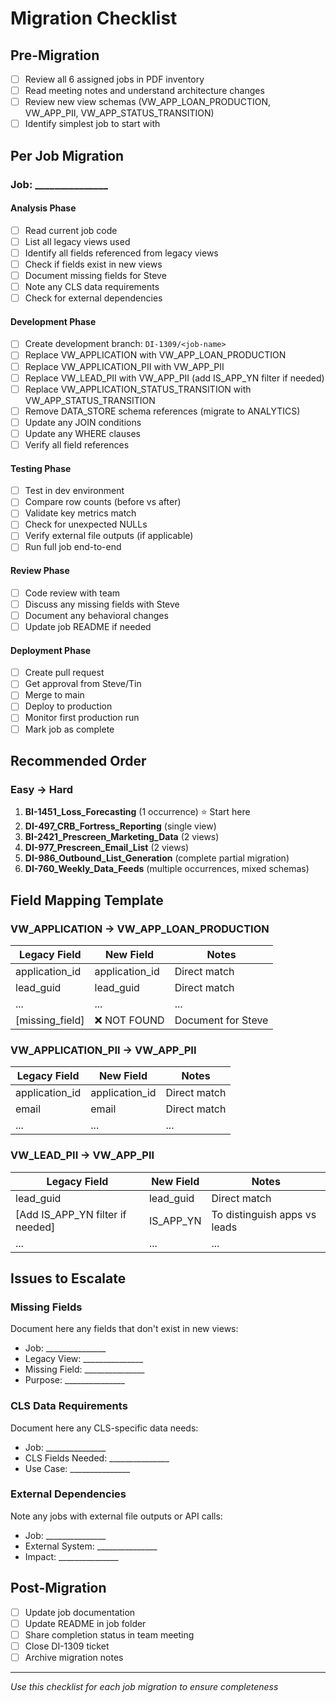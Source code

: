 # Migration Checklist

## Pre-Migration

- [ ] Review all 6 assigned jobs in PDF inventory
- [ ] Read meeting notes and understand architecture changes
- [ ] Review new view schemas (VW_APP_LOAN_PRODUCTION, VW_APP_PII, VW_APP_STATUS_TRANSITION)
- [ ] Identify simplest job to start with

## Per Job Migration

### Job: _______________

#### Analysis Phase
- [ ] Read current job code
- [ ] List all legacy views used
- [ ] Identify all fields referenced from legacy views
- [ ] Check if fields exist in new views
- [ ] Document missing fields for Steve
- [ ] Note any CLS data requirements
- [ ] Check for external dependencies

#### Development Phase
- [ ] Create development branch: `DI-1309/<job-name>`
- [ ] Replace VW_APPLICATION with VW_APP_LOAN_PRODUCTION
- [ ] Replace VW_APPLICATION_PII with VW_APP_PII
- [ ] Replace VW_LEAD_PII with VW_APP_PII (add IS_APP_YN filter if needed)
- [ ] Replace VW_APPLICATION_STATUS_TRANSITION with VW_APP_STATUS_TRANSITION
- [ ] Remove DATA_STORE schema references (migrate to ANALYTICS)
- [ ] Update any JOIN conditions
- [ ] Update any WHERE clauses
- [ ] Verify all field references

#### Testing Phase
- [ ] Test in dev environment
- [ ] Compare row counts (before vs after)
- [ ] Validate key metrics match
- [ ] Check for unexpected NULLs
- [ ] Verify external file outputs (if applicable)
- [ ] Run full job end-to-end

#### Review Phase
- [ ] Code review with team
- [ ] Discuss any missing fields with Steve
- [ ] Document any behavioral changes
- [ ] Update job README if needed

#### Deployment Phase
- [ ] Create pull request
- [ ] Get approval from Steve/Tin
- [ ] Merge to main
- [ ] Deploy to production
- [ ] Monitor first production run
- [ ] Mark job as complete

## Recommended Order

### Easy → Hard
1. **BI-1451_Loss_Forecasting** (1 occurrence) ⭐ Start here
2. **DI-497_CRB_Fortress_Reporting** (single view)
3. **BI-2421_Prescreen_Marketing_Data** (2 views)
4. **DI-977_Prescreen_Email_List** (2 views)
5. **DI-986_Outbound_List_Generation** (complete partial migration)
6. **DI-760_Weekly_Data_Feeds** (multiple occurrences, mixed schemas)

## Field Mapping Template

### VW_APPLICATION → VW_APP_LOAN_PRODUCTION
| Legacy Field | New Field | Notes |
|--------------|-----------|-------|
| application_id | application_id | Direct match |
| lead_guid | lead_guid | Direct match |
| ... | ... | ... |
| [missing_field] | ❌ NOT FOUND | Document for Steve |

### VW_APPLICATION_PII → VW_APP_PII
| Legacy Field | New Field | Notes |
|--------------|-----------|-------|
| application_id | application_id | Direct match |
| email | email | Direct match |
| ... | ... | ... |

### VW_LEAD_PII → VW_APP_PII
| Legacy Field | New Field | Notes |
|--------------|-----------|-------|
| lead_guid | lead_guid | Direct match |
| [Add IS_APP_YN filter if needed] | IS_APP_YN | To distinguish apps vs leads |
| ... | ... | ... |

## Issues to Escalate

### Missing Fields
Document here any fields that don't exist in new views:
- Job: _______________
- Legacy View: _______________
- Missing Field: _______________
- Purpose: _______________

### CLS Data Requirements
Document here any CLS-specific data needs:
- Job: _______________
- CLS Fields Needed: _______________
- Use Case: _______________

### External Dependencies
Note any jobs with external file outputs or API calls:
- Job: _______________
- External System: _______________
- Impact: _______________

## Post-Migration

- [ ] Update job documentation
- [ ] Update README in job folder
- [ ] Share completion status in team meeting
- [ ] Close DI-1309 ticket
- [ ] Archive migration notes

---

*Use this checklist for each job migration to ensure completeness*
